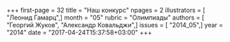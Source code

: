 +++
first-page = 32
title = "Наш конкурс"
npages = 2
illustrators = [ "Леонид Гамарц",]
month = "05"
rubric = "Олимпиады"
authors = [ "Георгий Жуков", "Александр Ковальджи",]
issues = [ "2014_05",]
year = "2014"
date = "2017-04-24T15:37:58+03:00"
+++
